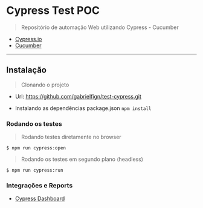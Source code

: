 # Cypress Test POC

> Repositório de automação Web utilizando Cypress - Cucumber

- [Cypress.io](https://www.cypress.io/)
- [Cucumber](https://cucumber.io/)

---

## Instalação

> Clonando o projeto
 - Url: https://github.com/gabrielfign/test-cypress.git

- Instalando as dependências package.json
`npm install`

### Rodando os testes

> Rodando testes diretamente no browser

```shell
$ npm run cypress:open
```

> Rodando os testes em segundo plano (headless)

```shell
$ npm run cypress:run
```

### Integrações e Reports 

- [Cypress Dashboard](https://dashboard.cypress.io/#/projects/24o64x/runs)